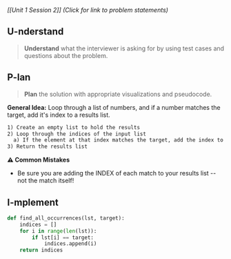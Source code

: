 *[[Unit 1 Session 2]] (Click for link to problem statements)*

## U-nderstand
 
> **Understand** what the interviewer is asking for by using test cases and questions about the problem.

## P-lan

> **Plan** the solution with appropriate visualizations and pseudocode.

**General Idea:** Loop through a list of numbers, and if a number matches the target, add it's index to a results list.

```markdown
1) Create an empty list to hold the results
2) Loop through the indices of the input list
  a) If the element at that index matches the target, add the index to the results list
3) Return the results list
```

**⚠️ Common Mistakes**

- Be sure you are adding the INDEX of each match to your results list -- not the match itself!

## I-mplement

```python
def find_all_occurrences(lst, target):
    indices = []
    for i in range(len(lst)):
        if lst[i] == target:
            indices.append(i)
    return indices
```